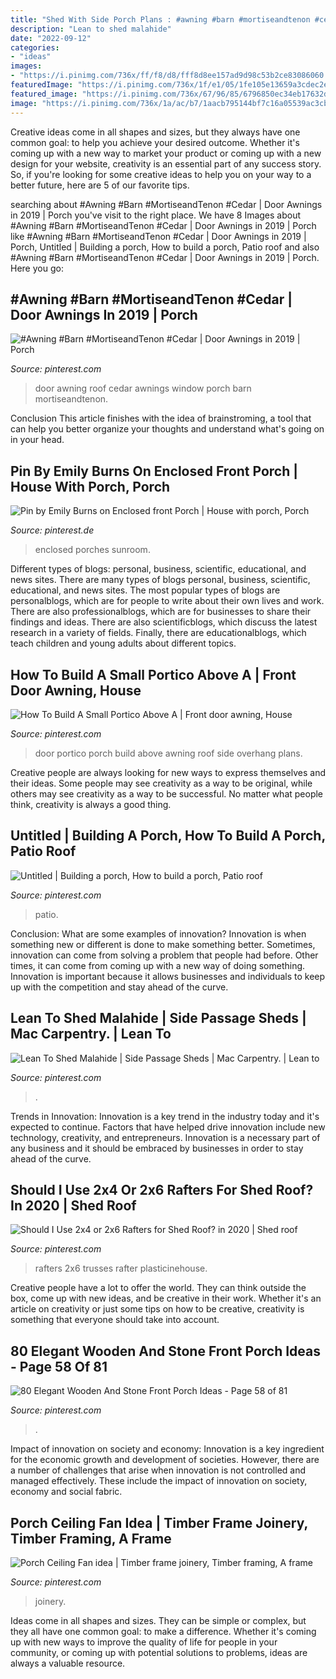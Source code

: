 ```yaml
---
title: "Shed With Side Porch Plans : #awning #barn #mortiseandtenon #cedar"
description: "Lean to shed malahide"
date: "2022-09-12"
categories:
- "ideas"
images:
- "https://i.pinimg.com/736x/ff/f8/d8/fff8d8ee157ad9d98c53b2ce83086060.jpg"
featuredImage: "https://i.pinimg.com/736x/1f/e1/05/1fe105e13659a3cdec2e8babb507ef27.jpg"
featured_image: "https://i.pinimg.com/736x/67/96/85/6796850ec34eb17632d4746efd76fed8.jpg"
image: "https://i.pinimg.com/736x/1a/ac/b7/1aacb795144bf7c16a05539ac3cbeb79.jpg?b=t"
---
```



Creative ideas come in all shapes and sizes, but they always have one common goal: to help you achieve your desired outcome. Whether it's coming up with a new way to market your product or coming up with a new design for your website, creativity is an essential part of any success story. So, if you're looking for some creative ideas to help you on your way to a better future, here are 5 of our favorite tips.

	

		
searching about #Awning #Barn #MortiseandTenon #Cedar | Door Awnings in 2019 | Porch you've visit to the right place. We have 8 Images about #Awning #Barn #MortiseandTenon #Cedar | Door Awnings in 2019 | Porch like #Awning #Barn #MortiseandTenon #Cedar | Door Awnings in 2019 | Porch, Untitled | Building a porch, How to build a porch, Patio roof and also #Awning #Barn #MortiseandTenon #Cedar | Door Awnings in 2019 | Porch. Here you go:
		
    
## #Awning #Barn #MortiseandTenon #Cedar | Door Awnings In 2019 | Porch

<img loading=lazy src="https://i.pinimg.com/736x/1a/ac/b7/1aacb795144bf7c16a05539ac3cbeb79.jpg?b=t" onerror="this.onerror=null;this.src='https://tse1.mm.bing.net/th?id=OIP.PudwUE3QKGdQr2O6uPGh-wHaJ3&amp;pid=15.1';" alt="#Awning #Barn #MortiseandTenon #Cedar | Door Awnings in 2019 | Porch">

_Source: pinterest.com_

>door awning roof cedar awnings window porch barn mortiseandtenon. 

	

Conclusion
This article finishes with the idea of brainstroming, a tool that can help you better organize your thoughts and understand what's going on in your head.

    
## Pin By Emily Burns On Enclosed Front Porch | House With Porch, Porch

<img loading=lazy src="https://i.pinimg.com/736x/a8/06/9b/a8069b8dcdf3ee4d501e4bc3c4524824.jpg" onerror="this.onerror=null;this.src='https://tse1.mm.bing.net/th?id=OIP.H5SUCO2jaoLmLxTVIAFLBwHaHz&amp;pid=15.1';" alt="Pin by Emily Burns on Enclosed front Porch | House with porch, Porch">

_Source: pinterest.de_

>enclosed porches sunroom. 

	

Different types of blogs: personal, business, scientific, educational, and news sites.
There are many types of blogs personal, business, scientific, educational, and news sites. The most popular types of blogs are personalblogs, which are for people to write about their own lives and work. There are also professionalblogs, which are for businesses to share their findings and ideas. There are also scientificblogs, which discuss the latest research in a variety of fields. Finally, there are educationalblogs, which teach children and young adults about different topics.

    
## How To Build A Small Portico Above A | Front Door Awning, House

<img loading=lazy src="https://i.pinimg.com/736x/62/30/c4/6230c4438ff7efb57b1f28cbfcc65098.jpg" onerror="this.onerror=null;this.src='https://tse1.mm.bing.net/th?id=OIP.RuKM4PLzp5Suzn6M7_T2hwHaFj&amp;pid=15.1';" alt="How To Build A Small Portico Above A | Front door awning, House">

_Source: pinterest.com_

>door portico porch build above awning roof side overhang plans. 

	

Creative people are always looking for new ways to express themselves and their ideas. Some people may see creativity as a way to be original, while others may see creativity as a way to be successful. No matter what people think, creativity is always a good thing.

    
## Untitled | Building A Porch, How To Build A Porch, Patio Roof

<img loading=lazy src="https://i.pinimg.com/736x/1f/e1/05/1fe105e13659a3cdec2e8babb507ef27.jpg" onerror="this.onerror=null;this.src='https://tse2.mm.bing.net/th?id=OIP.lEEG0IjefFlwOVBUrRr4tgHaFj&amp;pid=15.1';" alt="Untitled | Building a porch, How to build a porch, Patio roof">

_Source: pinterest.com_

>patio. 

	

Conclusion: What are some examples of innovation?
Innovation is when something new or different is done to make something better. Sometimes, innovation can come from solving a problem that people had before. Other times, it can come from coming up with a new way of doing something. Innovation is important because it allows businesses and individuals to keep up with the competition and stay ahead of the curve.

    
## Lean To Shed Malahide | Side Passage Sheds | Mac Carpentry. | Lean To

<img loading=lazy src="https://i.pinimg.com/736x/ff/f8/d8/fff8d8ee157ad9d98c53b2ce83086060.jpg" onerror="this.onerror=null;this.src='https://tse2.mm.bing.net/th?id=OIP.XxaYUm9cekB2jYLKVwKVjgAAAA&amp;pid=15.1';" alt="Lean To Shed Malahide | Side Passage Sheds | Mac Carpentry. | Lean to">

_Source: pinterest.com_

>. 

	

Trends in Innovation:
Innovation is a key trend in the industry today and it's expected to continue. Factors that have helped drive innovation include new technology, creativity, and entrepreneurs. Innovation is a necessary part of any business and it should be embraced by businesses in order to stay ahead of the curve.

    
## Should I Use 2x4 Or 2x6 Rafters For Shed Roof? In 2020 | Shed Roof

<img loading=lazy src="https://i.pinimg.com/736x/67/96/85/6796850ec34eb17632d4746efd76fed8.jpg" onerror="this.onerror=null;this.src='https://tse4.mm.bing.net/th?id=OIP.7-IAoVs5BBpbPik7jfm32QHaPj&amp;pid=15.1';" alt="Should I Use 2x4 or 2x6 Rafters for Shed Roof? in 2020 | Shed roof">

_Source: pinterest.com_

>rafters 2x6 trusses rafter plasticinehouse. 

	

Creative people have a lot to offer the world. They can think outside the box, come up with new ideas, and be creative in their work. Whether it's an article on creativity or just some tips on how to be creative, creativity is something that everyone should take into account.

    
## 80 Elegant Wooden And Stone Front Porch Ideas - Page 58 Of 81

<img loading=lazy src="https://i.pinimg.com/736x/54/82/37/54823792150e8fc424d8e46cc5606933.jpg" onerror="this.onerror=null;this.src='https://tse1.mm.bing.net/th?id=OIP.AjMWivNUdAb98k4qSUSjpAHaKA&amp;pid=15.1';" alt="80 Elegant Wooden And Stone Front Porch Ideas - Page 58 of 81">

_Source: pinterest.com_

>. 

	

Impact of innovation on society and economy:
Innovation is a key ingredient for the economic growth and development of societies. However, there are a number of challenges that arise when innovation is not controlled and managed effectively. These include the impact of innovation on society, economy and social fabric.

    
## Porch Ceiling Fan Idea | Timber Frame Joinery, Timber Framing, A Frame

<img loading=lazy src="https://i.pinimg.com/originals/9d/c9/3c/9dc93c4344d5bc1c50691a89c318ff89.jpg" onerror="this.onerror=null;this.src='https://tse4.mm.bing.net/th?id=OIP.aIkVgM-S99Iic0prkPUYmQHaJ4&amp;pid=15.1';" alt="Porch Ceiling Fan idea | Timber frame joinery, Timber framing, A frame">

_Source: pinterest.com_

>joinery. 

	

Ideas come in all shapes and sizes. They can be simple or complex, but they all have one common goal: to make a difference. Whether it's coming up with new ways to improve the quality of life for people in your community, or coming up with potential solutions to problems, ideas are always a valuable resource.

